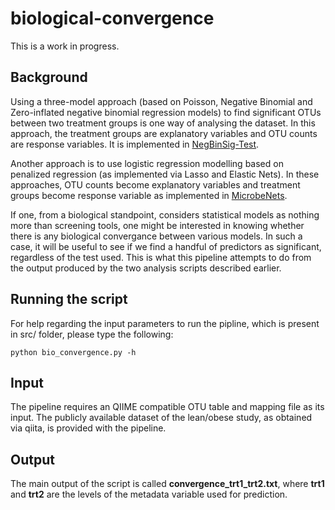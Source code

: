 # biological-convergence
This is a work in progress.

Background
------

Using a three-model approach (based on Poisson, Negative Binomial and Zero-inflated negative binomial regression models) to find significant OTUs between two treatment groups is one way of analysing the dataset. In this approach, the treatment groups are explanatory variables and OTU counts are response variables. It is implemented in [NegBinSig-Test](https://github.com/alifar76/NegBinSig-Test).

Another approach is to use logistic regression modelling based on penalized regression (as implemented via Lasso and Elastic Nets). In these approaches, OTU counts become explanatory variables and treatment groups become response variable as implemented in [MicrobeNets](https://github.com/alifar76/MicrobeNets).

If one, from a biological standpoint, considers statistical models as nothing more than screening tools, one might be interested in knowing whether there is any biological convergance between various models. In such a case, it will be useful to see if we find a handful of predictors as significant, regardless of the test used. This is what this pipeline attempts to do from the output produced by the two analysis scripts described earlier.

Running the script
------

For help regarding the input parameters to run the pipline, which is present in src/ folder, please type the following:

```python bio_convergence.py -h```

Input
------

The pipeline requires an QIIME compatible OTU table and mapping file as its input. The publicly available dataset of the lean/obese study, as obtained via qiita, is provided with the pipeline.


Output
------

The main output of the script is called **convergence_trt1_trt2.txt**, where **trt1** and **trt2** are the levels of the metadata variable used for prediction.
